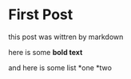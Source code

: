 # First Post

this post was wittren by markdown

here is some __bold text__

and here is some list 
*one
*two